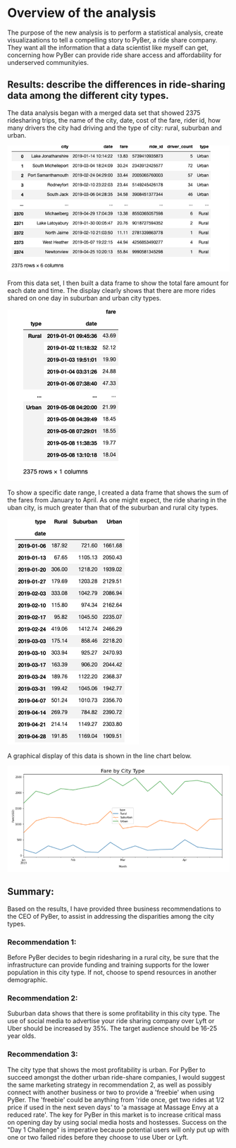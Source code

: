 # Overview of the analysis
The purpose of the new analysis is to perform a statistical analysis, create visualizaations to tell a compelling story to PyBer, a ride share company.  They want all the information that a data scientist like myself can get, concerning how PyBer can provide ride share access and affordability for underserved communityies.  

## Results: describe the differences in ride-sharing data among the different city types.
The data analysis began with a merged data set that showed 2375 ridesharing trips, the name of the city, date, cost of the fare, rider id, how many drivers the city had driving and the type of city:  rural, suburban and urban.

![MergedDF](MergedDF.png)

From this data set, I then built a data frame to show the total fare amount for each date and time.  The display clearly shows that there are more rides shared on one day in suburban and urban city types.

![Sumofthefares_bycity_type](Sumofthefares_bycity_type.png)

To show a specific date range, I created a data frame that shows the sum of the fares from January to April.  As one might expect, the ride sharing in the uban city, is much greater than that of the suburban and rural city types.

![Weekly_Fares_Jan_to_April](Weekly_Fares_Jan_to_April.png)

A graphical display of this data is shown in the line chart below.

![Line_Chart_FarebyCityType_JantoApr](Line_Chart_FarebyCityType_JantoApr.png)

## Summary: 

Based on the results, I have provided three business recommendations to the CEO of PyBer, to assist in addressing the disparities among the city types. 

### Recommendation 1:
Before PyBer decides to begin ridesharing in a rural city, be sure that the infrastructure can provide funding and training supports for the lower population in this city type.  If not, choose to spend resources in another demographic.

### Recommendation 2:
Suburban data shows that there is some profitability in this city type.  The use of social media to advertise your ride sharing company over Lyft or Uber should be increased by 35%.  The target audience should be 16-25 year olds.  

### Recommendation 3:  
The city type that shows the most profitability is urban.  For PyBer to succeed amongst the dother urban ride-share companies, I would suggest the same marketing strategy in recommendation 2, as well as possibly connect with another business or two to provide a 'freebie' when using PyBer.  The 'freebie' could be anything from 'ride once, get two rides at 1/2 price if used in the next seven days' to 'a massage at Massage Envy at a reduced rate'.  The key for PyBer in this market is to increase critical mass on opening day by using social media hosts and hostesses.  Success on the "Day 1 Challenge" is imperative because potential users will only put up with one or two failed rides before they choose to use Uber or Lyft.
